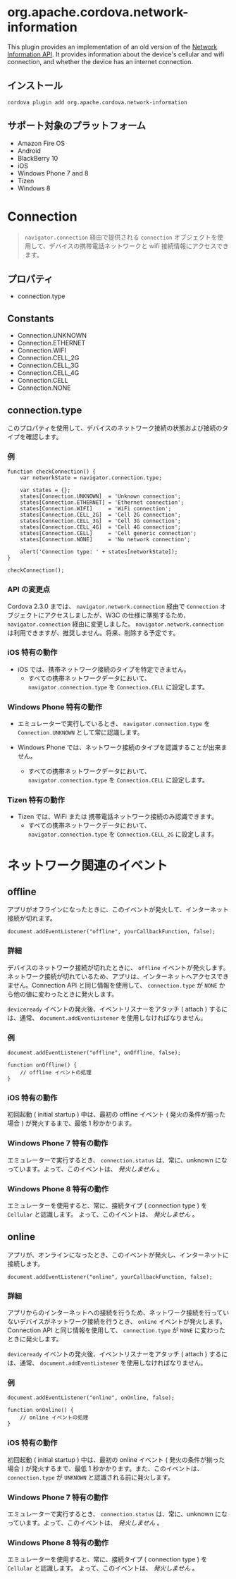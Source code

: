 <!---
    Licensed to the Apache Software Foundation (ASF) under one
    or more contributor license agreements.  See the NOTICE file
    distributed with this work for additional information
    regarding copyright ownership.  The ASF licenses this file
    to you under the Apache License, Version 2.0 (the
    "License"); you may not use this file except in compliance
    with the License.  You may obtain a copy of the License at

      http://www.apache.org/licenses/LICENSE-2.0

    Unless required by applicable law or agreed to in writing,
    software distributed under the License is distributed on an
    "AS IS" BASIS, WITHOUT WARRANTIES OR CONDITIONS OF ANY
    KIND, either express or implied.  See the License for the
    specific language governing permissions and limitations
    under the License.
-->

# org.apache.cordova.network-information

This plugin provides an implementation of an old version of the
[Network Information API](http://www.w3.org/TR/2011/WD-netinfo-api-20110607/).
It provides information about the device's cellular and
wifi connection, and whether the device has an internet connection.

## インストール

    cordova plugin add org.apache.cordova.network-information

## サポート対象のプラットフォーム

- Amazon Fire OS
- Android
- BlackBerry 10
- iOS
- Windows Phone 7 and 8
- Tizen
- Windows 8

# Connection

> `navigator.connection` 経由で提供される `connection` オブジェクトを使用して、デバイスの携帯電話ネットワークと wifi 接続情報にアクセスできます。

## プロパティ

- connection.type

## Constants

- Connection.UNKNOWN
- Connection.ETHERNET
- Connection.WIFI
- Connection.CELL_2G
- Connection.CELL_3G
- Connection.CELL_4G
- Connection.CELL
- Connection.NONE

## connection.type

このプロパティを使用して、デバイスのネットワーク接続の状態および接続のタイプを確認します。

### 例

    function checkConnection() {
        var networkState = navigator.connection.type;

        var states = {};
        states[Connection.UNKNOWN]  = 'Unknown connection';
        states[Connection.ETHERNET] = 'Ethernet connection';
        states[Connection.WIFI]     = 'WiFi connection';
        states[Connection.CELL_2G]  = 'Cell 2G connection';
        states[Connection.CELL_3G]  = 'Cell 3G connection';
        states[Connection.CELL_4G]  = 'Cell 4G connection';
        states[Connection.CELL]     = 'Cell generic connection';
        states[Connection.NONE]     = 'No network connection';

        alert('Connection type: ' + states[networkState]);
    }

    checkConnection();


### API の変更点

Cordova 2.3.0 までは、 `navigator.network.connection` 経由で `Connection` オブジェクトにアクセスしましたが、W3C の仕様に準拠するため、 `navigator.connection` 経由に変更しました。 `navigator.network.connection` は利用できますが、推奨しません。将来、削除する予定です。

### iOS 特有の動作

- iOS では、携帯ネットワーク接続のタイプを特定できません。
    - すべての携帯ネットワークデータにおいて、 `navigator.connection.type` を `Connection.CELL` に設定します。

### Windows Phone 特有の動作

- エミュレーターで実行しているとき、 `navigator.connection.type` を `Connection.UNKNOWN` として常に認識します。 

- Windows Phone では、ネットワーク接続のタイプを認識することが出来ません。
    - すべての携帯ネットワークデータにおいて、 `navigator.connection.type` を `Connection.CELL` に設定します。

### Tizen 特有の動作

- Tizen では、WiFi または 携帯電話ネットワーク接続のみ認識できます。
    - すべての携帯ネットワークデータにおいて、 `navigator.connection.type` を `Connection.CELL_2G` に設定します。

# ネットワーク関連のイベント

## offline

アプリがオフラインになったときに、このイベントが発火して、インターネット接続が切れます。

    document.addEventListener("offline", yourCallbackFunction, false);

### 詳細

デバイスのネットワーク接続が切れたときに、 `offline` イベントが発火します。ネットワーク接続が切れているため、アプリは、インターネットへアクセスできません。Connection API と同じ情報を使用して、 `connection.type` が `NONE` から他の値に変わったときに発火します。

`deviceready` イベントの発火後、イベントリスナーをアタッチ ( attach ) するには、通常、 `document.addEventListener` を使用しなければなりません。

### 例

    document.addEventListener("offline", onOffline, false);

    function onOffline() {
        // offline イベントの処理
    }


### iOS 特有の動作

初回起動 ( initial startup ) 中は、最初の offline イベント ( 発火の条件が揃った場合 ) が発火するまで、最低 1 秒かかります。

### Windows Phone 7 特有の動作

エミュレーターで実行するとき、 `connection.status` は、常に、unknown になっています。よって、このイベントは、 _発火しません_ 。

### Windows Phone 8 特有の動作

エミュレーターを使用すると、常に、接続タイプ ( connection type ) を `Cellular` と認識します。 よって、このイベントは、 _発火しません_ 。

## online

アプリが、オンラインになったとき、このイベントが発火し、インターネットに接続します。

    document.addEventListener("online", yourCallbackFunction, false);

### 詳細

アプリからのインターネットへの接続を行うため、ネットワーク接続を行っていないデバイスがネットワーク接続を行うとき、 `online` イベントが発火します。Connection API と同じ情報を使用して、 `connection.type` が `NONE` に変わったときに発火します。

`deviceready` イベントの発火後、イベントリスナーをアタッチ ( attach ) するには、通常、 `document.addEventListener` を使用しなければなりません。

### 例

    document.addEventListener("online", onOnline, false);

    function onOnline() {
        // online イベントの処理
    }


### iOS 特有の動作

初回起動 ( initial startup ) 中は、最初の online イベント ( 発火の条件が揃った場合 ) が発火するまで、最低 1 秒かかります。また、このイベントは、 
`connection.type` が `UNKNOWN` と認識される前に発火します。

### Windows Phone 7 特有の動作

エミュレーターで実行するとき、 `connection.status` は、常に、unknown になっています。よって、このイベントは、 _発火しません_ 。

### Windows Phone 8 特有の動作

エミュレーターを使用すると、常に、接続タイプ ( connection type ) を `Cellular` と認識します。 よって、このイベントは、 _発火しません_ 。
